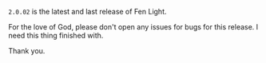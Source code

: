 `2.0.02` is the latest and last release of Fen Light.

For the love of God, please don't open any issues for bugs for this release. I need this thing finished with.

Thank you.
